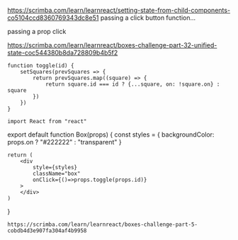 https://scrimba.com/learn/learnreact/setting-state-from-child-components-co5104ccd8360769343dc8e51
passing a click button function...


passing a prop click

https://scrimba.com/learn/learnreact/boxes-challenge-part-32-unified-state-coc544380b8da728809b4b5f2


    function toggle(id) {
        setSquares(prevSquares => {
            return prevSquares.map((square) => {
                return square.id === id ? {...square, on: !square.on} : square
            })
        })
    }

    import React from "react"

export default function Box(props) {
    const styles = {
        backgroundColor: props.on ? "#222222" : "transparent"
    }
    
    return (
        <div 
            style={styles} 
            className="box"
            onClick={()=>props.toggle(props.id)}
        >
        </div>
    )
}

    https://scrimba.com/learn/learnreact/boxes-challenge-part-5-cobdb4d3e907fa304af4b9958